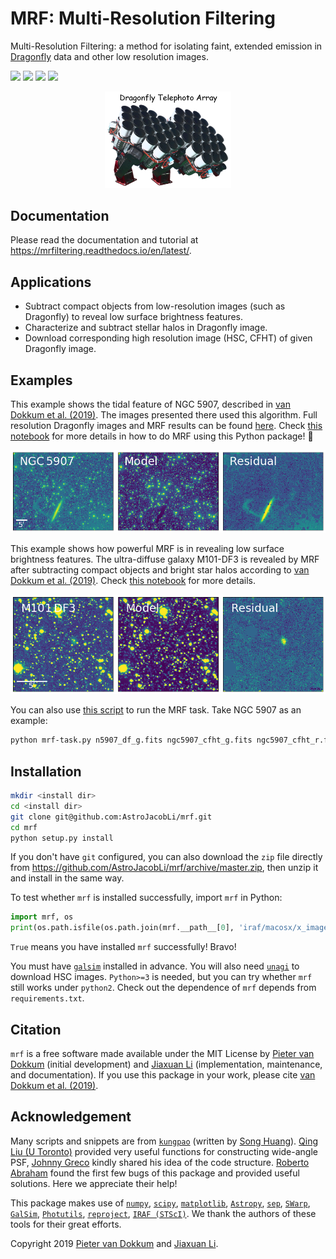 # MRF: Multi-Resolution Filtering
Multi-Resolution Filtering: a method for isolating faint, extended emission in [Dragonfly](http://dragonflytelescope.org) data and other low resolution images.

![](https://readthedocs.org/projects/mrfiltering/badge/?version=latest)
![](https://img.shields.io/badge/license-MIT-blue)
![](https://img.shields.io/github/repo-size/astrojacobli/mrf)
[![](https://img.shields.io/badge/arXiv-1910.12867-blue)](https://arxiv.org/abs/1910.12867)

<p align="center">
  <img src="https://github.com/AstroJacobLi/mrf/blob/master/df-logo.png" width="40%">
</p>

Documentation
-------------
Please read the documentation and tutorial at https://mrfiltering.readthedocs.io/en/latest/.

Applications
------------
- Subtract compact objects from low-resolution images (such as Dragonfly) to reveal low surface brightness features.
- Characterize and subtract stellar halos in Dragonfly image.
- Download corresponding high resolution image (HSC, CFHT) of given Dragonfly image.

Examples
------------
This example shows the tidal feature of NGC 5907, described in [van Dokkum et al. (2019)](https://ui.adsabs.harvard.edu/abs/2019arXiv190611260V/abstract). The images presented there used this algorithm. Full resolution Dragonfly images and MRF results can be found [here](https://www.pietervandokkum.com/ngc5907). Check [this notebook](https://github.com/AstroJacobLi/mrf/blob/master/examples/NGC5907/mrfTask-n5907.ipynb) for more details in how to do MRF using this Python package! :rocket: 

![MRF on NGC 5907](https://github.com/AstroJacobLi/mrf/raw/master/examples/NGC5907/n5907-demo.png)

This example shows how powerful MRF is in revealing low surface brightness features. The ultra-diffuse galaxy M101-DF3 is revealed by MRF after subtracting compact objects and bright star halos according to [van Dokkum et al. (2019)](https://arxiv.org/abs/1910.12867). Check [this notebook](https://github.com/AstroJacobLi/mrf/blob/master/examples/M101-DF3/mrfTask-m101df3.ipynb) for more details.

![MRF on M101-DF3](https://github.com/AstroJacobLi/mrf/raw/master/examples/M101-DF3/m101-df3-demo.png)

You can also use [this script](https://github.com/AstroJacobLi/mrf/blob/master/examples/mrf-task.py) to run the MRF task. Take NGC 5907 as an example:

```bash
python mrf-task.py n5907_df_g.fits ngc5907_cfht_g.fits ngc5907_cfht_r.fits ngc5907-task.yaml --galcat='gal_cat_n5907.txt' --output='n5907_g'
```

Installation
------------

```bash
mkdir <install dir>
cd <install dir>
git clone git@github.com:AstroJacobLi/mrf.git
cd mrf
python setup.py install
```

If you don't have `git` configured, you can also download the `zip` file directly from https://github.com/AstroJacobLi/mrf/archive/master.zip, then unzip it and install in the same way. 

To test whether `mrf` is installed successfully, import `mrf` in Python:

```python
import mrf, os
print(os.path.isfile(os.path.join(mrf.__path__[0], 'iraf/macosx/x_images.e')))
```
`True` means you have installed `mrf` successfully! Bravo!

You must have [``galsim``](https://github.com/GalSim-developers/GalSim) installed in advance. You will also need [``unagi``](https://github.com/dr-guangtou/unagi) to download HSC images. `Python>=3` is needed, but you can try whether `mrf` still works under `python2`. Check out the dependence of `mrf` depends from `requirements.txt`.

Citation
---------
``mrf`` is a free software made available under the MIT License by [Pieter van Dokkum](http://pietervandokkum.com) (initial development) and [Jiaxuan Li](https://astrojacobli.github.io) (implementation, maintenance, and documentation). If you use this package in your work, please cite [van Dokkum et al. (2019)](https://arxiv.org/abs/1910.12867).

Acknowledgement
---------------
Many scripts and snippets are from [`kungpao`](https://github.com/dr-guangtou/kungpao) (written by [Song Huang](http://dr-guangtou.github.io)). [Qing Liu (U Toronto)](http://astro.utoronto.ca/~qliu) provided very useful functions for constructing wide-angle PSF, [Johnny Greco](http://johnnygreco.github.io) kindly shared his idea of the code structure. [Roberto Abraham](http://www.astro.utoronto.ca/~abraham/Web/Welcome.html) found the first few bugs of this package and provided useful solutions. Here we appreciate their help!

This package makes use of [`numpy`](http://www.numpy.org), [`scipy`](https://www.scipy.org), [`matplotlib`](https://matplotlib.org), [`Astropy`](http://www.astropy.org), [`sep`](https://sep.readthedocs.io/en/v1.0.x/), [`SWarp`](http://www.astromatic.net/software/swarp), [`GalSim`](http://galsim-developers.github.io/GalSim/_build/html/index.html), [`Photutils`](https://photutils.readthedocs.io/en/stable/), [`reproject`](https://reproject.readthedocs.io), [`IRAF (STScI)`](https://iraf-community.github.io). We thank the authors of these tools for their great efforts.


Copyright 2019 [Pieter van Dokkum](http://pietervandokkum.com) and [Jiaxuan Li](http://astrojacobli.github.io).